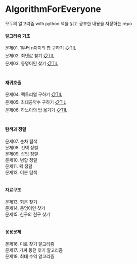 # AlgorithmForEveryone
모두의 알고리즘 with python 책을 읽고 공부한 내용을 저장하는 repo
<br>

#### 알고리즘 기초
문제01. 1부터 n까지의 합 구하기     <a href='https://github.com/ujin2021/AlgorithmForEveryone/blob/main/TIL/q1.md'> 📋TIL  </a> <br>
문제02. 최댓값 찾기 <a href='https://github.com/ujin2021/AlgorithmForEveryone/blob/main/TIL/q2.md'> 📋TIL  </a> <br>
문제03. 동명이인 찾기 <a href='https://github.com/ujin2021/AlgorithmForEveryone/blob/main/TIL/q3.md'> 📋TIL  </a> <br>
 <br>
 
#### 재귀호출
문제04. 팩토리얼 구하기 <a href='https://github.com/ujin2021/AlgorithmForEveryone/blob/main/TIL/q4.md'> 📋TIL  </a> <br>
문제05. 최대공약수 구하기 <a href='https://github.com/ujin2021/AlgorithmForEveryone/blob/main/TIL/q5.md'> 📋TIL  </a> <br>
문제06. 하노이의 탑 옮기기 <a href='https://github.com/ujin2021/AlgorithmForEveryone/blob/main/TIL/q6.md'> 📋TIL </a> <br>
 <br>
 
#### 탐색과 정렬
문제07. 순차 탐색 <br>
문제08. 선택 정렬 <br>
문제09. 삽입 정렬 <br>
문제10. 병합 정렬 <br>
문제11. 퀵 정렬 <br>
문제12. 이분 탐색 <br>
 <br>
 
#### 자료구조 
문제13. 회문 찾기 <br>
문제14. 동명이인 찾기 <br>
문제15. 친구의 친구 찾기 <br>
 <br>
 
#### 응용문제
문제16. 미로 찾기 알고리즘 <br>
문제17. 가짜 동전 찾기 알고리즘 <br>
문제18. 최대 수익 알고리즘 <br>
